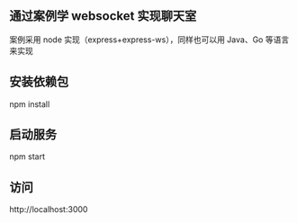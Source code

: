 ## 通过案例学 websocket 实现聊天室

案例采用 node 实现（express+express-ws），同样也可以用 Java、Go 等语言来实现

## 安装依赖包

npm install

## 启动服务

npm start

## 访问

http://localhost:3000
